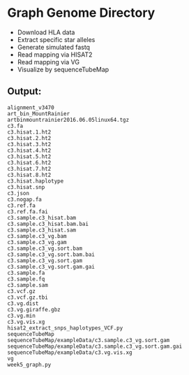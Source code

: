 # Graph Genome Directory

* Download HLA data
* Extract specific star alleles
* Generate simulated fastq
* Read mapping via HISAT2
* Read mapping via VG
* Visualize by sequenceTubeMap


## Output:
```
alignment_v3470
art_bin_MountRainier
artbinmountrainier2016.06.05linux64.tgz
c3.fa
c3.hisat.1.ht2
c3.hisat.2.ht2
c3.hisat.3.ht2
c3.hisat.4.ht2
c3.hisat.5.ht2
c3.hisat.6.ht2
c3.hisat.7.ht2
c3.hisat.8.ht2
c3.hisat.haplotype
c3.hisat.snp
c3.json
c3.nogap.fa
c3.ref.fa
c3.ref.fa.fai
c3.sample.c3_hisat.bam
c3.sample.c3_hisat.bam.bai
c3.sample.c3_hisat.sam
c3.sample.c3_vg.bam
c3.sample.c3_vg.gam
c3.sample.c3_vg.sort.bam
c3.sample.c3_vg.sort.bam.bai
c3.sample.c3_vg.sort.gam
c3.sample.c3_vg.sort.gam.gai
c3.sample.fa
c3.sample.fq
c3.sample.sam
c3.vcf.gz
c3.vcf.gz.tbi
c3.vg.dist
c3.vg.giraffe.gbz
c3.vg.min
c3.vg.vis.xg
hisat2_extract_snps_haplotypes_VCF.py
sequenceTubeMap
sequenceTubeMap/exampleData/c3.sample.c3_vg.sort.gam
sequenceTubeMap/exampleData/c3.sample.c3_vg.sort.gam.gai
sequenceTubeMap/exampleData/c3.vg.vis.xg
vg
week5_graph.py
```
